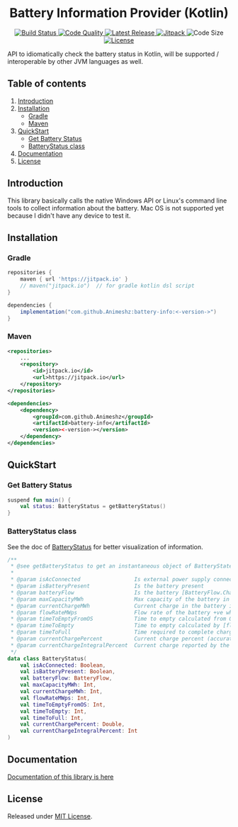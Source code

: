 <h1 align="center">Battery Information Provider (Kotlin)</h1>

<p align="center">
    <a href="https://travis-ci.org/Animeshz/battery-info">
        <img src="https://img.shields.io/travis/Animeshz/battery-info?style=flat-square" alt="Build Status" />
    </a>
    <a href="https://www.codacy.com/manual/Animeshz/battery-info?utm_source=github.com&amp;utm_medium=referral&amp;utm_content=Animeshz/battery-info&amp;utm_campaign=Badge_Grade">
        <img src="https://img.shields.io/codacy/grade/37404b3fef2a45fa8859a1030f42dbe7?style=flat-square" alt="Code Quality" />
    </a>
    <a href="https://github.com/Animeshz/battery-info/releases">
        <img src="https://img.shields.io/github/release-date/Animeshz/battery-info?style=flat-square&label=Latest%20Release" alt="Latest Release" />
    </a>
    <a href="https://jitpack.io/#Animeshz/battery-info">
        <img src="https://img.shields.io/jitpack/v/github/Animeshz/battery-info?style=flat-square" alt="Jitpack" />
    </a>
    <img src="https://img.shields.io/github/languages/code-size/Animeshz/battery-info?style=flat-square" alt="Code Size"/>
    <a href="https://github.com/Animeshz/battery-info/blob/master/LICENSE">
        <img src="https://img.shields.io/github/license/Animeshz/battery-info?style=flat-square" alt="License" />
    </a>
</p>
API to idiomatically check the battery status in Kotlin, will be supported / interoperable by other JVM languages as well.

Table of contents
-----------------

1.  [Introduction](#introduction)
2.  [Installation](#installation)
    *   [Gradle](#gradle)
    *   [Maven](#maven)
3.  [QuickStart](#quickstart)
    *   [Get Battery Status](#get-battery-status)
    *   [BatteryStatus class](#batteryStatus-class)
4.  [Documentation](#documentation)
5.  [License](#license)

Introduction
------------
This library basically calls the native Windows API or Linux's command line tools to collect information about the battery. Mac OS is not supported yet because I didn't have any device to test it.

Installation
---
### Gradle
```gradle
repositories {
    maven { url 'https://jitpack.io' }
    // maven("jitpack.io")  // for gradle kotlin dsl script
}

dependencies {
    implementation("com.github.Animeshz:battery-info:<-version->")
}
```

### Maven
```xml
<repositories>
    ...
    <repository>
        <id>jitpack.io</id>
        <url>https://jitpack.io</url>
    </repository>
</repositories>

<dependencies>
    <dependency>
        <groupId>com.github.Animeshz</groupId>
        <artifactId>battery-info</artifactId>
        <version><-version-></version>
    </dependency>
</dependencies>
```

QuickStart
---
### Get Battery Status
```kotlin
suspend fun main() {
    val status: BatteryStatus = getBatteryStatus()
}
```

### BatteryStatus class
See the doc of [BatteryStatus](https://animeshz.github.io/battery-info/battery-info/com.github.animeshz.batteryinfo/-battery-status) for better visualization of information.
```kotlin
/**
 * @see getBatteryStatus to get an instantaneous object of BatteryState.
 *
 * @param isAcConnected                 Is external power supply connected?
 * @param isBatteryPresent              Is the battery present
 * @param batteryFlow                   Is the battery [BatteryFlow.Charging] or [BatteryFlow.Discharging] or the state is [BatteryFlow.UNKNOWN]
 * @param maxCapacityMWh                Max capacity of the battery in mWh
 * @param currentChargeMWh              Current charge in the battery in mWh
 * @param flowRateMWps                  Flow rate of the battery +ve when charging -ve when discharging, in mW/s
 * @param timeToEmptyFromOS             Time to empty calculated from OS, might be zero (0) if not mentioned.
 * @param timeToEmpty                   Time to empty calculated by [flowRateMWps] and [currentChargeMWh]. It is -1 when battery is charging.
 * @param timeToFull                    Time required to complete charge the battery, calculated via [flowRateMWps] and [currentChargeMWh]. It is -1 when discharging.
 * @param currentChargePercent          Current charge percent (accurate) calculated from [currentChargeMWh] and [maxCapacityMWh].
 * @param currentChargeIntegralPercent  Current charge reported by the OS (Int).
 */
data class BatteryStatus(
    val isAcConnected: Boolean,
    val isBatteryPresent: Boolean,
    val batteryFlow: BatteryFlow,
    val maxCapacityMWh: Int,
    val currentChargeMWh: Int,
    val flowRateMWps: Int,
    val timeToEmptyFromOS: Int,
    val timeToEmpty: Int,
    val timeToFull: Int,
    val currentChargePercent: Double,
    val currentChargeIntegralPercent: Int
)
```

Documentation
---
[Documentation of this library is here](https://animeshz.github.io/battery-info/battery-info)

License
---
Released under [MIT License](https://github.com/Animeshz/battery-info/blob/master/LICENSE).
